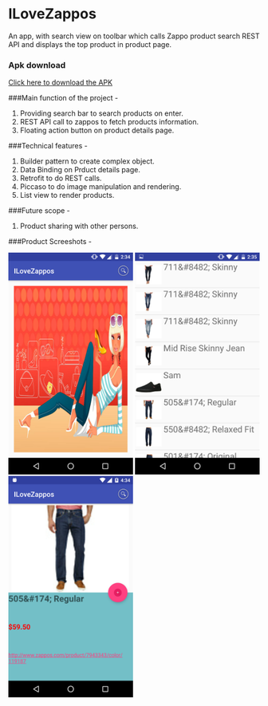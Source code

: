 # ILoveZappos

An app, with search view on toolbar which calls Zappo product search REST API
and displays the top product in product page. 
### Apk download
[Click here to download the APK](https://raw.githubusercontent.com/raviprakashmishra/ILoveZappos/master/app/app-release.apk?raw=true)


###Main function of the project -

1. Providing search bar to search products on enter.
2. REST API call to zappos to fetch products information.
3. Floating action button on product details page.

###Technical features -

1. Builder pattern to create complex object.
2. Data Binding on Prduct details page.
3. Retrofit to do REST calls.
4. Piccaso to do image manipulation and rendering.
5. List view to render products.


###Future scope -
1. Product sharing with other persons.

###Product Screeshots -


<img src=https://raw.githubusercontent.com/raviprakashmishra/ILoveZappos/master/app/imagescreenshots/Screenshot_20170208-023444.png width="250"/>

<img src=https://raw.githubusercontent.com/raviprakashmishra/ILoveZappos/master/app/imagescreenshots/Screenshot_20170208-023504.png width="250"/>

<img src=https://raw.githubusercontent.com/raviprakashmishra/ILoveZappos/master/app/imagescreenshots/Screenshot_20170209-163432.png width="250"/>

